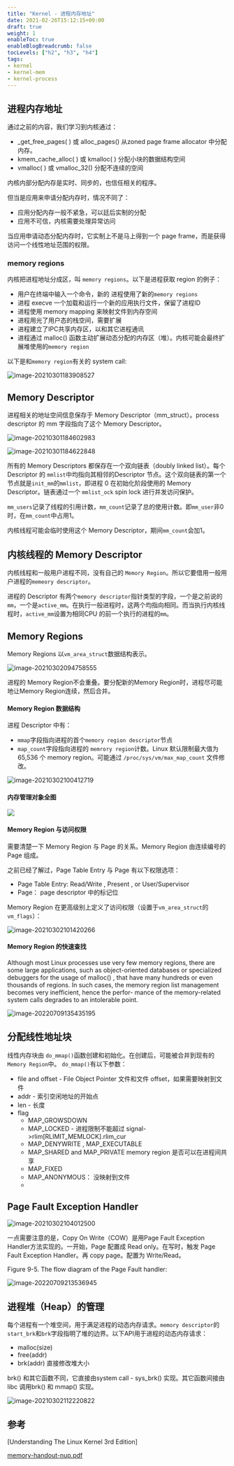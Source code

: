 ```yaml
---
title: "Kernel - 进程内存地址"
date: 2021-02-26T15:12:15+09:00
draft: true
weight: 1
enableToc: true
enableBlogBreadcrumb: false
tocLevels: ["h2", "h3", "h4"]
tags:
- kernel
- kernel-mem
- kernel-process
---
```


## 进程内存地址

通过之前的内容，我们学习到内核通过：

*  _get_free_pages( ) 或 alloc_pages() 从zoned page frame allocator 中分配内存。
* kmem_cache_alloc( ) 或 kmalloc( ) 分配小块的数据结构空间
* vmalloc( ) 或 vmalloc_32() 分配不连续的空间

内核内部分配内存是实时、同步的，也信任相关的程序。

但当是应用来申请分配内存时，情况不同了：

* 应用分配内存一般不紧急，可以廷后实制的分配
* 应用不可信，内核需要处理异常访问

当应用申请动态分配内存时，它实制上不是马上得到一个 page frame，而是获得访问一个线性地址范围的权限。

### memory regions

内核把进程地址分成区，叫 `memory regions`。以下是进程获取 region 的例子：

* 用户在终端中输入一个命令，新的 进程使用了新的`memory regions`
* 进程 execve 一个加载和运行一个新的应用执行文件，保留了进程ID
* 进程使用 memory mapping 来映射文件到内存空间
* 进程用光了用户态的栈空间，需要扩展
* 进程建立了IPC共享内存区，以和其它进程通讯
* 进程通过 malloc() 函数主动扩展动态分配的内存区（堆）。内核可能会最终扩展堆使用的`memory region`

以下是和`memory region`有关的 system call:

![image-20210301183908527](index.assets/image-20210301183908527.png)

## Memory Descriptor

进程相关的地址空间信息保存于 Memory Descriptor（mm_struct）。process descriptor 的 mm 字段指向了这个  Memory Descriptor。

![image-20210301184602983](index.assets/image-20210301184602983.png)

![image-20210301184622848](index.assets/image-20210301184622848.png)

所有的 Memory Descriptors 都保存在一个双向链表（doubly linked list）。每个 Descriptor 的 `mmlist`中均指向其相邻的Descriptor 节点。这个双向链表的第一个节点就是`init_mm`的`mmlist`，即进程 0 在初始化阶段使用的 Memory Descriptor。链表通过一个 `mmlist_ock` spin lock 进行并发访问保护。



`mm_users`记录了线程的引用计数，`mm_count`记录了总的使用计数。即`mm_user`非0时，在`mm_count`中占用1。

内核线程可能会临时使用这个 Memory Descriptor，期间`mm_count`会加1。



## 内核线程的 Memory Descriptor

内核线程和一般用户进程不同，没有自己的 `Memory Region`。所以它要借用一般用户进程的`memeory descriptor`。

进程的 Descriptor 有两个`memory descriptor`指针类型的字段，一个是之前说的`mm`，一个是`active_mm`。在执行一般进程时，这两个均指向相同。而当执行内核线程时，`active_mm`设置为相同CPU 的前一个执行的进程的`mm`。



## Memory Regions

Memory Regions 以`vm_area_struct`数据结构表示。

![image-20210302094758555](index.assets/image-20210302094758555.png)

进程的 Memory Region不会重叠。要分配新的Memory Region时，进程尽可能地让Memory Region连续，然后合并。

#### Memory Region 数据结构

进程 Descriptor 中有：

* `mmap`字段指向进程的首个`memory region descriptor`节点
* `map_count`字段指向进程的 `memrory region`计数。Linux 默认限制最大值为 65,536 个 memory region。可能通过 `/proc/sys/vm/max_map_count` 文件修改。

![image-20210302100412719](index.assets/image-20210302100412719.png)

#### 内存管理对象全图
![](/content/zh/notes/low-tec/kernel/8-mem/full-mem.drawio.svg)

#### Memory Region 与访问权限

需要清楚一下 Memory Region 与 Page 的关系。Memory Region 由连续编号的 Page 组成。

之前已经了解过，Page Table Entry 与 Page 有以下权限选项：



* Page Table Entry: Read/Write , Present , or User/Supervisor
* Page： page descriptor 中的标记位

Memory Region 在更高级别上定义了访问权限（设置于`vm_area_struct`的`vm_flags`）：

![image-20210302101420266](index.assets/image-20210302101420266.png)

#### Memory Region 的快速查找

Although most Linux processes use very few memory regions, there are some large
applications, such as object-oriented databases or specialized debuggers for the usage
of malloc() , that have many hundreds or even thousands of regions. In such cases,
the memory region list management becomes very inefficient, hence the perfor-
mance of the memory-related system calls degrades to an intolerable point.

![image-20220709135435195](index.assets/image-20220709135435195.png)






## 分配线性地址块

线性内存块由 `do_mmap()`函数创建和初始化。在创建后，可能被合并到现有的`Memory Region`中。 `do_mmap()`有以下参数：

* file and offset - File Object Pointer 文件和文件 offset，如果需要映射到文件
* addr - 索引空闲地址的开始点
* len - 长度
* flag
  * MAP_GROWSDOWN
  * MAP_LOCKED - 进程限制不能超过 signal->rlim[RLIMIT_MEMLOCK].rlim_cur
  * MAP_DENYWRITE , MAP_EXECUTABLE
  * MAP_SHARED and MAP_PRIVATE
    memory region 是否可以在进程间共享
  * MAP_FIXED
  * MAP_ANONYMOUS： 没映射到文件
  * 



## Page Fault Exception Handler

![image-20210302104012500](index.assets/image-20210302104012500.png)



一点需要注意的是，Copy On Write（COW）是用Page Fault Exception Handler方法实现的。一开始，Page 配置成 Read only。在写时，触发 Page Fault Exception Handler。再 copy page。配置为 Write/Read。

Figure 9-5. The flow diagram of the Page Fault handler:

![image-20220709213536945](proc-addr.assets/image-20220709213536945.png)





## 进程堆（Heap）的管理

每个进程有一个堆空间，用于满足进程的动态内存请求。`memory descriptor`的`start_brk`和`brk`字段指明了堆的边界。以下API用于进程的动态内存请求：

* malloc(size)
* free(addr)
* brk(addr)
  直接修改堆大小

brk() 和其它函数不同，它直接由system call - sys_brk() 实现。其它函数间接由 libc 调用brk() 和 mmap() 实现。



![image-20210302112220822](index.assets/image-20210302112220822.png)





## 参考

[Understanding The Linux Kernel 3rd Edition]

[memory-handout-nup.pdf](https://people.kth.se/~johanmon/courses/id2206/lectures/memory-handout-nup.pdf)



